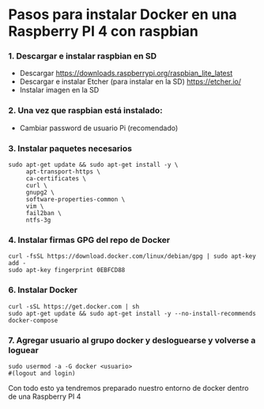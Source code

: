 # Pasos para instalar Docker en una Raspberry PI 4 con raspbian

### 1. Descargar e instalar raspbian en  SD
   * Descargar https://downloads.raspberrypi.org/raspbian_lite_latest
   * Descargar e instalar Etcher (para instalar en la SD) https://etcher.io/
   * Instalar imagen en la SD
  
### 2. Una vez que raspbian está instalado:
   * Cambiar password de usuario Pi (recomendado)

### 3. Instalar paquetes necesarios

```
sudo apt-get update && sudo apt-get install -y \
     apt-transport-https \
     ca-certificates \
     curl \
     gnupg2 \
     software-properties-common \
     vim \
     fail2ban \
     ntfs-3g
```

### 4. Instalar firmas GPG del repo de Docker

```
curl -fsSL https://download.docker.com/linux/debian/gpg | sudo apt-key add -
sudo apt-key fingerprint 0EBFCD88
```


### 6. Instalar Docker

```
curl -sSL https://get.docker.com | sh
sudo apt-get update && sudo apt-get install -y --no-install-recommends docker-compose
```

### 7. Agregar usuario al grupo docker y desloguearse y volverse a loguear

```
sudo usermod -a -G docker <usuario>
#(logout and login)
```

Con todo esto ya tendremos preparado nuestro entorno de docker dentro de una Raspberry PI 4
